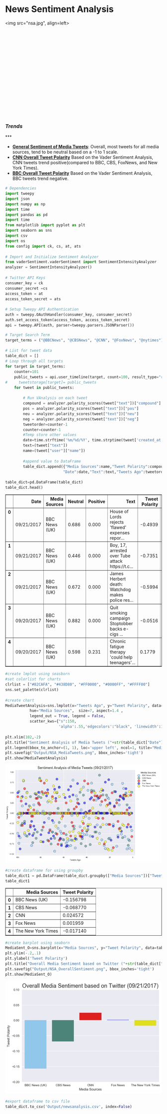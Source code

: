 
<h1>News Sentiment Analysis</h1>

<img src="nsa.jpg", align=left><br><br><br><br><br><br><br><br><br><br><br><br><br><br><br><br><br><br>
<h3><i>Trends</i></h3>
***
<ul>

<li><b><u>General Sentiment of Media Tweets</b></u>:   Overall, most tweets for all media sources, tend to be neutral based on a -1 to 1 scale.
<li><b><u>CNN Overall Tweet Polarity</b></u>  Based on the Vader Sentiment Analysis, CNN tweets trend positive(compared to BBC, CBS, FoxNews, and New York Times).</li>
<li><b><u>BBC Overall Tweet Polarity</b></u>  Based on the Vader Sentiment Analysis, BBC tweets trend negative.</li>
</ul>



```python
# Dependencies
import tweepy
import json
import numpy as np
import time
import pandas as pd
import time
from matplotlib import pyplot as plt
import seaborn as sns
import csv
import os
from config import ck, cs, at, ats

# Import and Initialize Sentiment Analyzer
from vaderSentiment.vaderSentiment import SentimentIntensityAnalyzer
analyzer = SentimentIntensityAnalyzer()

# Twitter API Keys 
consumer_key = ck
consumer_secret =cs
access_token = at
access_token_secret = ats

# Setup Tweepy API Authentication
auth = tweepy.OAuthHandler(consumer_key, consumer_secret)
auth.set_access_token(access_token, access_token_secret)
api = tweepy.API(auth, parser=tweepy.parsers.JSONParser())

```


```python
# Target Search Term
target_terms = ("@BBCNews", "@CBSNews", "@CNN", "@FoxNews", "@nytimes")

# List for tweet data
table_dict = []
# Loop through all targets
for target in target_terms:
    counter=101
    public_tweets = api.user_timeline(target, count=100, result_type="recent")
#     tweetstorage[target]= public_tweets
    for tweet in public_tweets:

        # Run VAnalysis on each tweet
        compound = analyzer.polarity_scores(tweet["text"])["compound"]
        pos = analyzer.polarity_scores(tweet["text"])["pos"]
        neu = analyzer.polarity_scores(tweet["text"])["neu"]
        neg = analyzer.polarity_scores(tweet["text"])["neg"]
        tweetorder=counter-1
        counter=counter-1
        #Temp store other values
        date=time.strftime('%m/%d/%Y', time.strptime(tweet['created_at'],'%a %b %d %H:%M:%S +0000 %Y'))
        text=(tweet["text"])
        name=(tweet["user"]["name"])

        #append value to DataFrame
        table_dict.append({"Media Sources":name,"Tweet Polarity":compound,"Positive":pos,"Neutral":neu,
                          "Date":date,"Text":text,"Tweets Ago":tweetorder})
        
table_dict=pd.DataFrame(table_dict)
table_dict.head()

```




<div>
<style>
    .dataframe thead tr:only-child th {
        text-align: right;
    }

    .dataframe thead th {
        text-align: left;
    }

    .dataframe tbody tr th {
        vertical-align: top;
    }
</style>
<table border="1" class="dataframe">
  <thead>
    <tr style="text-align: right;">
      <th></th>
      <th>Date</th>
      <th>Media Sources</th>
      <th>Neutral</th>
      <th>Positive</th>
      <th>Text</th>
      <th>Tweet Polarity</th>
      <th>Tweets Ago</th>
    </tr>
  </thead>
  <tbody>
    <tr>
      <th>0</th>
      <td>09/21/2017</td>
      <td>BBC News (UK)</td>
      <td>0.686</td>
      <td>0.000</td>
      <td>House of Lords rejects 'flawed' expenses repor...</td>
      <td>-0.4939</td>
      <td>100</td>
    </tr>
    <tr>
      <th>1</th>
      <td>09/21/2017</td>
      <td>BBC News (UK)</td>
      <td>0.446</td>
      <td>0.000</td>
      <td>Boy, 17, arrested over Tube attack https://t.c...</td>
      <td>-0.7351</td>
      <td>99</td>
    </tr>
    <tr>
      <th>2</th>
      <td>09/21/2017</td>
      <td>BBC News (UK)</td>
      <td>0.672</td>
      <td>0.000</td>
      <td>James Herbert death: Watchdog makes police res...</td>
      <td>-0.5994</td>
      <td>98</td>
    </tr>
    <tr>
      <th>3</th>
      <td>09/20/2017</td>
      <td>BBC News (UK)</td>
      <td>0.882</td>
      <td>0.000</td>
      <td>Quit smoking campaign Stoptobber backs e-cigs ...</td>
      <td>-0.0516</td>
      <td>97</td>
    </tr>
    <tr>
      <th>4</th>
      <td>09/20/2017</td>
      <td>BBC News (UK)</td>
      <td>0.598</td>
      <td>0.231</td>
      <td>Chronic fatigue therapy 'could help teenagers'...</td>
      <td>0.1779</td>
      <td>96</td>
    </tr>
  </tbody>
</table>
</div>




```python
#create lmplot using seasborn
#set colorlist for charts
clrlist = ["#82CAFA", "#438D80", "#FF0000", "#0000FF", "#FFFF00"]
sns.set_palette(clrlist)

#create chart
MediaTweetAnalysis=sns.lmplot(x="Tweets Ago", y="Tweet Polarity", data= table_dict, 
           hue="Media Sources",  size=7, aspect=1.4 ,
           legend_out = True, legend = False, 
           scatter_kws={"s":150, 
                        'alpha':.55,'edgecolors':"black", 'linewidth':1},ci=0, fit_reg=False, )

plt.xlim(102,-2)
plt.title("Sentiment Analysis of Media Tweets ("+str(table_dict["Date"][2])+")", fontsize=18)
plt.legend(bbox_to_anchor=(1, 1), loc='upper left', ncol=1, title="Media Sources")
plt.savefig("Output/NSA_MediaTweets.png", bbox_inches='tight')
plt.show(MediaTweetAnalysis)

```


![png](output_3_0.png)



```python
#create dataframe for using groupby
table_dict1 = pd.DataFrame(table_dict.groupby(["Media Sources"])["Tweet Polarity"].mean()).reset_index()
table_dict1
```




<div>
<style>
    .dataframe thead tr:only-child th {
        text-align: right;
    }

    .dataframe thead th {
        text-align: left;
    }

    .dataframe tbody tr th {
        vertical-align: top;
    }
</style>
<table border="1" class="dataframe">
  <thead>
    <tr style="text-align: right;">
      <th></th>
      <th>Media Sources</th>
      <th>Tweet Polarity</th>
    </tr>
  </thead>
  <tbody>
    <tr>
      <th>0</th>
      <td>BBC News (UK)</td>
      <td>-0.156798</td>
    </tr>
    <tr>
      <th>1</th>
      <td>CBS News</td>
      <td>-0.068770</td>
    </tr>
    <tr>
      <th>2</th>
      <td>CNN</td>
      <td>0.024572</td>
    </tr>
    <tr>
      <th>3</th>
      <td>Fox News</td>
      <td>0.001959</td>
    </tr>
    <tr>
      <th>4</th>
      <td>The New York Times</td>
      <td>-0.017140</td>
    </tr>
  </tbody>
</table>
</div>




```python
#create barplot using seaborn
MediaSent_O=sns.barplot(x="Media Sources", y="Tweet Polarity", data=table_dict1)
plt.ylim(-.2,.1)
plt.ylabel('Tweet Polarity')
plt.title("Overall Media Sentiment based on Twitter ("+str(table_dict["Date"][2])+")", fontsize=18)
plt.savefig("Output/NSA_OverallSentiment.png", bbox_inches='tight')
plt.show(MediaSent_O)

```


![png](output_5_0.png)



```python
#export dataframe to csv file
table_dict.to_csv('Output/newsanalysis.csv', index=False)

```
